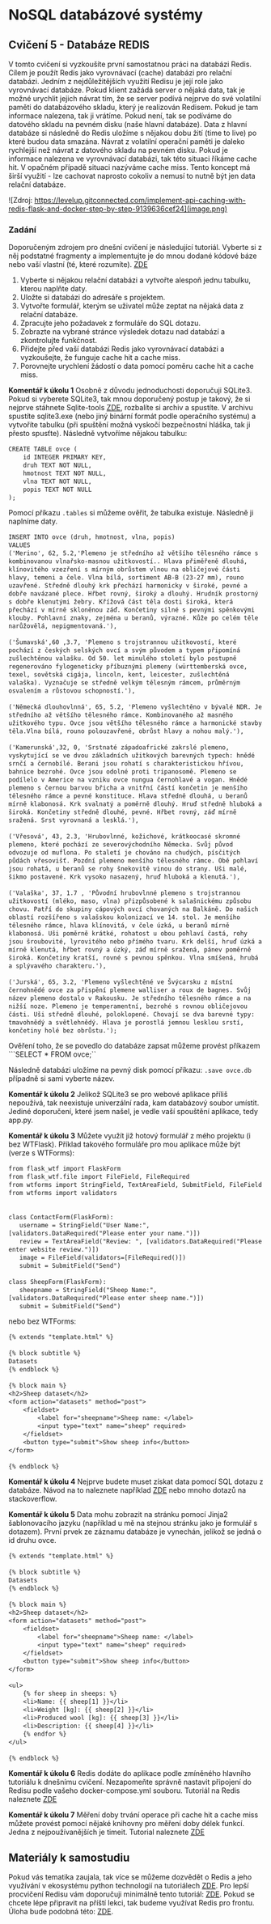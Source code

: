 # NoSQL databázové systémy

## Cvičení 5 - Databáze REDIS

V tomto cvičení si vyzkoušíte první samostatnou práci na databázi Redis. Cílem je použít Redis jako vyrovnávací (cache) databázi pro relační databázi. Jedním z nejdůležitějších využití Redisu je její role jako vyrovnávací databáze. Pokud klient zažádá server o nějaká data, tak je možné urychlit jejich návrat tím, že se server podívá nejprve do své volatilní paměti do databázového skladu, který je realizován Redisem. Pokud je tam informace nalezena, tak ji vrátíme. Pokud není, tak se podíváme do datového skladu na pevném disku (naše hlavní databáze). Data z hlavní databáze si následně do Redis uložíme s nějakou dobu žití (time to live) po které budou data smazána. Návrat z volatilní operační paměti je daleko rychlejší než návrat z datového skladu na pevném disku. Pokud je informace nalezena ve vyrovnávací databázi, tak této situaci říkáme cache hit. V opačném případě situaci nazýváme cache miss. Tento koncept má širší využití - lze cachovat naprosto cokoliv a nemusí to nutně být jen data relační databáze.

![Zdroj: https://levelup.gitconnected.com/implement-api-caching-with-redis-flask-and-docker-step-by-step-9139636cef24](image.png)

### Zadání

Doporučeným zdrojem pro dnešní cvičení je následující tutoriál. Vyberte si z něj podstatné fragmenty a implementujte je do mnou dodané kódové báze nebo vaší vlastní (té, které rozumíte). [ZDE](https://levelup.gitconnected.com/implement-api-caching-with-redis-flask-and-docker-step-by-step-9139636cef24)

1. Vyberte si nějakou relační databázi a vytvořte alespoň jednu tabulku, kterou naplňte daty. 
2. Uložte si databázi do adresáře s projektem.
3. Vytvořte formulář, kterým se uživatel může zeptat na nějaká data z relační databáze.
4. Zpracujte jeho požadavek z formuláře do SQL dotazu.
5. Zobrazte na vybrané stránce výsledek dotazu nad databází a zkontrolujte funkčnost.
6. Přidejte před vaší databázi Redis jako vyrovnávací databázi a vyzkoušejte, že funguje cache hit a cache miss.
7. Porovnejte urychlení žádostí o data pomocí poměru cache hit a cache miss.

**Komentář k úkolu 1**
Osobně z důvodu jednoduchosti doporučuji SQLite3. Pokud si vyberete SQLite3, tak mnou doporučený postup je takový, že si nejprve stáhnete Sqlite-tools [ZDE](https://www.sqlite.org/download.html), rozbalíte si archiv a spustíte. V archivu spustíte sqlite3.exe (nebo jiný binární formát podle operačního systému) a vytvoříte tabulku (při spuštění možná vyskočí bezpečnostní hláška, tak ji přesto spusťte). Následně vytvoříme nějakou tabulku:
```
CREATE TABLE ovce (
	id INTEGER PRIMARY KEY,
	druh TEXT NOT NULL,
	hmotnost TEXT NOT NULL,
    vlna TEXT NOT NULL,
	popis TEXT NOT NULL
);
```

Pomocí příkazu ```.tables``` si můžeme ověřit, že tabulka existuje. Následně ji naplníme daty.

```
INSERT INTO ovce (druh, hmotnost, vlna, popis)
VALUES 
('Merino', 62, 5.2,'Plemeno je středního až většího tělesného rámce s kombinovanou vlnařsko-masnou užitkovostí.. Hlava přiměřeně dlouhá, klínovitého vzezření s mírným obrůstem vlnou na obličejové části hlavy, temeni a čele. Vlna bílá, sortiment AB-B (23-27 mm), rouno uzavřené. Středně dlouhý krk přechází harmonicky v široké, pevné a dobře navázané plece. Hřbet rovný, široký a dlouhý. Hrudník prostorný s dobře klenutými žebry. Křížová část těla dosti široká, která přechází v mírně skloněnou záď. Končetiny silné s pevnými spěnkovými klouby. Pohlavní znaky, zejména u beranů, výrazné. Kůže po celém těle narůžovělá, nepigmentovaná.'),

('Šumavská',60 ,3.7, 'Plemeno s trojstrannou užitkovostí, které pochází z českých selských ovcí a svým původem a typem připomíná zušlechtěnou valašku. Od 50. let minulého století bylo postupně regenerováno fylogeneticky příbuznými plemeny (württemberská ovce, texel, sovětská cigája, lincoln, kent, leicester, zušlechtěná valaška). Vyznačuje se středně velkým tělesným rámcem, průměrným osvalením a růstovou schopností.'),

('Německá dlouhovlnná', 65, 5.2, 'Plemeno vyšlechtěno v bývalé NDR. Je středního až většího tělesného rámce. Kombinovaného až masného užitkového typu. Ovce jsou většího tělesného rámce a harmonické stavby těla.Vlna bílá, rouno polouzavřené, obrůst hlavy a nohou malý.'),

('Kamerunská',32, 0, 'Srstnaté západoafrické zakrslé plemeno, vyskytující se ve dvou základních užitkových barevných typech: hnědé srnčí a černobílé. Berani jsou rohatí s charakteristickou hřívou, bahnice bezrohé. Ovce jsou odolné proti tripanosomě. Plemeno se podílelo v Americe na vzniku ovce nungua černohlavé a vogan. Hnědé plemeno s černou barvou břicha a vnitřní částí končetin je menšího tělesného rámce a pevné konstituce. Hlava středně dlouhá, u beranů mírně klabonosá. Krk svalnatý a poměrně dlouhý. Hruď středně hluboká a široká. Končetiny středně dlouhé, pevné. Hřbet rovný, záď mírně sražená. Srst vyrovnaná a lesklá.'),

('Vřesová', 43, 2.3, 'Hrubovlnné, kožichové, krátkoocasé skromné plemeno, které pochází ze severovýchodního Německa. Svůj původ odvozuje od muflona. Po staletí je chováno na chudých, písčitých půdách vřesovišť. Pozdní plemeno menšího tělesného rámce. Obě pohlaví jsou rohatá, u beranů se rohy šnekovitě vinou do strany. Uši malé, šikmo postavené. Krk vysoko nasazený, hruď hluboká a klenutá.'),

('Valaška', 37, 1.7 , 'Původní hrubovlnné plemeno s trojstrannou užitkovostí (mléko, maso, vlna) přizpůsobené k salašnickému způsobu chovu. Patří do skupiny cápových ovcí chovaných na Balkáně. Do našich oblastí rozšířeno s valašskou kolonizací ve 14. stol. Je menšího tělesného rámce, hlava klínovitá, v čele úzká, u beranů mírně klabonosá. Uši poměrně krátké, rohatost u obou pohlaví častá, rohy jsou šroubovité, lyrovitého nebo přímého tvaru. Krk delší, hruď úzká a mírně klenutá, hřbet rovný a úzký, záď mírně sražená, pánev poměrně široká. Končetiny kratší, rovné s pevnou spěnkou. Vlna smíšená, hrubá a splývavého charakteru.'),
    
('Jurská', 65, 3.2, 'Plemeno vyšlechtěné ve Švýcarsku z místní černohnědé ovce za přispění plemene walliser a roux de bagnes. Svůj název plemeno dostalo v Rakousku. Je středního tělesného rámce a na nižší noze. Plemeno je temperamentní, bezrohé s rovnou obličejovou části. Uši středně dlouhé, poloklopené. Chovají se dva barevné typy: tmavohnědý a světlehnědý. Hlava je porostlá jemnou lesklou srstí, končetiny holé bez obrůstu.');
```

Ověření toho, že se povedlo do databáze zapsat můžeme provést příkazem ```SELECT * FROM ovce;``

Následně databázi uložíme na pevný disk pomocí příkazu: ```.save ovce.db``` případně si sami vyberte název.

**Komentář k úkolu 2**
Jelikož SQLite3 se pro webové aplikace příliš nepoužívá, tak neexistuje univerzální rada, kam databázový soubor umístit. Jediné doporučení, které jsem našel, je vedle vaší spouštění aplikace, tedy app.py.

**Komentář k úkolu 3**
Můžete využít již hotový formulář z mého projektu (i bez WTFlask). Příklad takového formuláře pro mou aplikace může být (verze s WTForms):
```
from flask_wtf import FlaskForm
from flask_wtf.file import FileField, FileRequired
from wtforms import StringField, TextAreaField, SubmitField, FileField
from wtforms import validators


class ContactForm(FlaskForm):
   username = StringField("User Name:",[validators.DataRequired("Please enter your name.")])
   review = TextAreaField("Review: ", [validators.DataRequired("Please enter website review.")])
   image = FileField(validators=[FileRequired()])
   submit = SubmitField("Send")

class SheepForm(FlaskForm):
   sheepname = StringField("Sheep Name:",[validators.DataRequired("Please enter sheep name.")])
   submit = SubmitField("Send")
```
nebo bez WTForms:

```
{% extends "template.html" %}

{% block subtitle %}
Datasets
{% endblock %}

{% block main %}
<h2>Sheep dataset</h2>
<form action="datasets" method="post">
    <fieldset>
        <label for="sheepname">Sheep name: </label>
        <input type="text" name="sheep" required>
    </fieldset>
    <button type="submit">Show sheep info</button>
</form>

{% endblock %}
```

**Komentář k úkolu 4**
Nejprve budete muset získat data pomocí SQL dotazu z databáze. Návod na to naleznete například [ZDE](https://pythonbasics.org/flask-sqlite/) nebo mnoho dotazů na stackoverflow.

**Komentář k úkolu 5**
Data mohu zobrazit na stránku pomocí Jinja2 šablonovacího jazyku (například u mě na stejnou stránku jako je formulář s dotazem). První prvek ze záznamu databáze je vynechán, jelikož se jedná o id druhu ovce.

```
{% extends "template.html" %}

{% block subtitle %}
Datasets
{% endblock %}

{% block main %}
<h2>Sheep dataset</h2>
<form action="datasets" method="post">
    <fieldset>
        <label for="sheepname">Sheep name: </label>
        <input type="text" name="sheep" required>
    </fieldset>
    <button type="submit">Show sheep info</button>
</form>

<ul>
    {% for sheep in sheeps: %}
    <li>Name: {{ sheep[1] }}</li>
    <li>Weight [kg]: {{ sheep[2] }}</li>
    <li>Produced wool [kg]: {{ sheep[3] }}</li>
    <li>Description: {{ sheep[4] }}</li>
    {% endfor %}
</ul>

{% endblock %}
```

**Komentář k úkolu 6**
Redis dodáte do aplikace podle zmíněného hlavního tutoriálu k dnešnímu cvičení. Nezapomeňte správně nastavit připojení do Redisu podle vašeho docker-compose.yml souboru. Tutoriál na Redis naleznete [ZDE](https://levelup.gitconnected.com/implement-api-caching-with-redis-flask-and-docker-step-by-step-9139636cef24)

**Komentář k úkolu 7**
Měření doby trvání operace při cache hit a cache miss můžete provést pomocí nějaké knihovny pro měření doby délek funkcí. Jedna z nejpoužívanějších je timeit. Tutorial naleznete [ZDE](https://www.einblick.ai/python-code-examples/python-timeit/)

## Materiály k samostudiu

Pokud vás tematika zaujala, tak více se můžeme dozvědět o Redis a jeho využívání v ekosystému python technologií na tutoriálech [ZDE](https://realpython.com/search?q=redis).
Pro lepší procvičení Redisu vám doporučuji minimálně tento tutoriál: [ZDE](https://realpython.com/python-redis/). Pokud se chcete lépe připravit na příští lekci, tak budeme využívat Redis pro frontu. Úloha bude podobná této: [ZDE](https://realpython.com/flask-by-example-implementing-a-redis-task-queue/).



